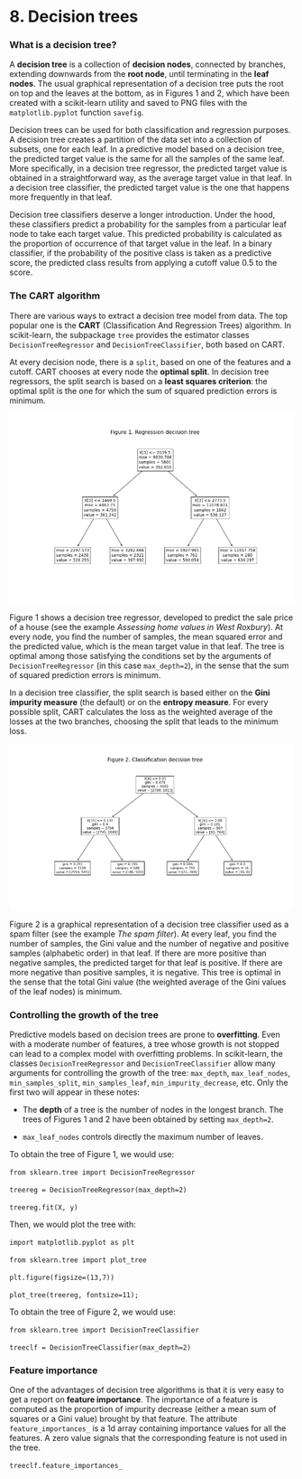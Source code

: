# 8. Decision trees

### What is a decision tree?

A **decision tree** is a collection of **decision nodes**, connected by branches, extending downwards from the **root node**, until terminating in the **leaf nodes**. The usual graphical representation of a decision tree puts the root on top and the leaves at the bottom, as in Figures 1 and 2, which have been created with a scikit-learn utility and saved to PNG files with the `matplotlib.pyplot` function `savefig`.

Decision trees can be used for both classification and regression purposes. A decision tree creates a partition of the data set into a collection of subsets, one for each leaf. In a predictive model based on a decision tree, the predicted target value is the same for all the samples of the same leaf. More specifically, in a decision tree regressor, the predicted target value is obtained in a straightforward way, as the average target value in that leaf. In a decision tree classifier, the predicted target value is the one that happens more frequently in that leaf.

Decision tree classifiers deserve a longer introduction. Under the hood, these classifiers predict a probability for the samples from a particular leaf node to take each target value. This predicted probability is calculated as the proportion of occurrence of that target value in the leaf. In a binary classifier, if the probability of the positive class is taken as a predictive score, the predicted class results from applying a cutoff value 0.5 to the score.

### The CART algorithm

There are various ways to extract a decision tree model from data. The top popular one is the **CART** (Classification And Regression Trees) algorithm. In scikit-learn, the subpackage `tree` provides the estimator classes `DecisionTreeRegressor` and `DecisionTreeClassifier`, both based on CART.

At every decision node, there is a `split`, based on one of the features and a cutoff. CART chooses at every node the **optimal split**. In decision tree regressors, the split search is based on a **least squares criterion**: the optimal split is the one for which the sum of squared prediction errors is minimum.

![](https://github.com/cinnData/MLearning/blob/main/8.%20Decision%20trees/fig%208.1.png)

Figure 1 shows a decision tree regressor, developed to predict the sale price of a house (see the example *Assessing home values in West Roxbury*). At every node, you find the number of samples, the mean squared error and the predicted value, which is the mean target value in that leaf. The tree is optimal among those satisfying the conditions set by the arguments of `DecisionTreeRegressor` (in this case `max_depth=2`), in the sense that the sum of squared prediction errors is minimum.

In a decision tree classifier, the split search is based either on the **Gini impurity measure** (the default) or on the **entropy measure**. For every possible split, CART calculates the loss as the weighted average of the losses at the two branches, choosing the split that leads to the minimum loss.

![](https://github.com/cinnData/MLearning/blob/main/8.%20Decision%20trees/fig%208.2.png)

Figure 2 is a graphical representation of a decision tree classifier used as a spam filter (see the example *The spam filter*). At every leaf, you find the number of samples, the Gini value and the number of negative and positive samples (alphabetic order) in that leaf. If there are more positive than negative samples, the predicted target for that leaf is positive. If there are more negative than positive samples, it is negative. This tree is optimal in the sense that the total Gini value (the weighted average of the Gini values of the leaf nodes) is minimum.

### Controlling the growth of the tree

Predictive models based on decision trees are prone to **overfitting**. Even with a moderate number of features, a tree whose growth is not stopped can lead to a complex model with overfitting problems. In scikit-learn, the classes `DecisionTreeRegressor` and `DecisionTreeClassifier` allow many arguments for controlling the growth of the tree: `max_depth`, `max_leaf_nodes`, `min_samples_split`, `min_samples_leaf`, `min_impurity_decrease`, etc. Only the first two will appear in these notes:

* The **depth** of a tree is the number of nodes in the longest branch. The trees of Figures 1 and 2 have been obtained by setting `max_depth=2`.

* `max_leaf_nodes` controls directly the maximum number of leaves.

To obtain the tree of Figure 1, we would use:

`from sklearn.tree import DecisionTreeRegressor`

`treereg = DecisionTreeRegressor(max_depth=2)`

`treereg.fit(X, y)`

Then, we would plot the tree with:

`import matplotlib.pyplot as plt`

`from sklearn.tree import plot_tree`

`plt.figure(figsize=(13,7))`

`plot_tree(treereg, fontsize=11);`

To obtain the tree of Figure 2, we would use:

`from sklearn.tree import DecisionTreeClassifier`

`treeclf = DecisionTreeClassifier(max_depth=2)`

### Feature importance

One of the advantages of decision tree algorithms is that it is very easy to get a report on **feature importance**. The importance of a feature is computed as the proportion of impurity decrease (either a mean sum of squares or a Gini value) brought by that feature. The attribute `feature_importances_` is a 1d array containing importance values for all the features. A zero value signals that the corresponding feature is not used in the tree.

`treeclf.feature_importances_`
